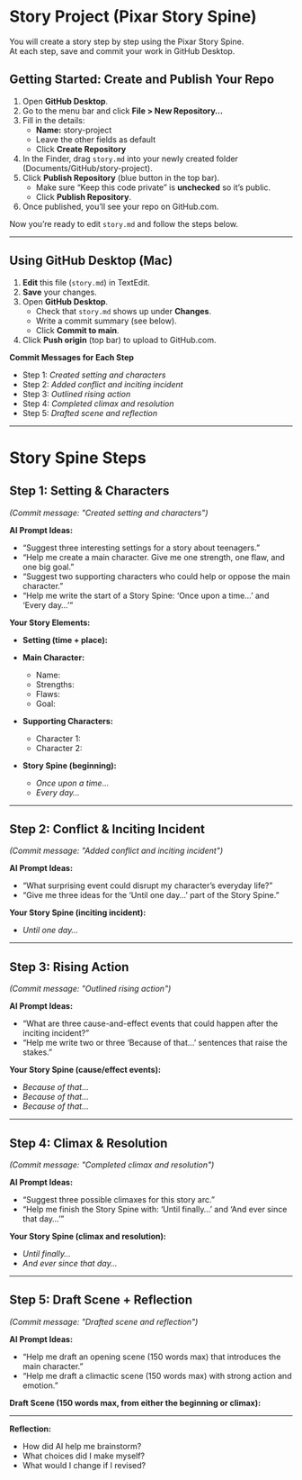 # Story Project (Pixar Story Spine)

You will create a story step by step using the Pixar Story Spine.  
At each step, save and commit your work in GitHub Desktop.


## Getting Started: Create and Publish Your Repo

1. Open **GitHub Desktop**.  
2. Go to the menu bar and click **File > New Repository…**  
3. Fill in the details:  
   - **Name:** story-project  
   - Leave the other fields as default  
   - Click **Create Repository**  
4. In the Finder, drag `story.md` into your newly created folder (Documents/GitHub/story-project).  
5. Click **Publish Repository** (blue button in the top bar).  
   - Make sure “Keep this code private” is **unchecked** so it’s public.  
   - Click **Publish Repository**.  
6. Once published, you’ll see your repo on GitHub.com.  

Now you’re ready to edit `story.md` and follow the steps below.  

---

## Using GitHub Desktop (Mac)

1. **Edit** this file (`story.md`) in TextEdit.  
2. **Save** your changes.  
3. Open **GitHub Desktop**.  
   - Check that `story.md` shows up under **Changes**.  
   - Write a commit summary (see below).  
   - Click **Commit to main**.  
4. Click **Push origin** (top bar) to upload to GitHub.com.  

**Commit Messages for Each Step**
- Step 1: *Created setting and characters*  
- Step 2: *Added conflict and inciting incident*  
- Step 3: *Outlined rising action*  
- Step 4: *Completed climax and resolution*  
- Step 5: *Drafted scene and reflection*  

---

# Story Spine Steps

## Step 1: Setting & Characters
*(Commit message: "Created setting and characters")*

**AI Prompt Ideas:**  
- “Suggest three interesting settings for a story about teenagers.”  
- “Help me create a main character. Give me one strength, one flaw, and one big goal.”  
- “Suggest two supporting characters who could help or oppose the main character.”  
- “Help me write the start of a Story Spine: ‘Once upon a time…’ and ‘Every day…’”  

**Your Story Elements:**  
- **Setting (time + place):**  
- **Main Character:**  
  - Name:  
  - Strengths:  
  - Flaws:  
  - Goal:  
- **Supporting Characters:**  
  - Character 1:  
  - Character 2:  

- **Story Spine (beginning):**  
  - *Once upon a time…*  
  - *Every day…*  

---

## Step 2: Conflict & Inciting Incident
*(Commit message: "Added conflict and inciting incident")*

**AI Prompt Ideas:**  
- “What surprising event could disrupt my character’s everyday life?”  
- “Give me three ideas for the ‘Until one day…’ part of the Story Spine.”  

**Your Story Spine (inciting incident):**  
- *Until one day…*  

---

## Step 3: Rising Action
*(Commit message: "Outlined rising action")*

**AI Prompt Ideas:**  
- “What are three cause-and-effect events that could happen after the inciting incident?”  
- “Help me write two or three ‘Because of that…’ sentences that raise the stakes.”  

**Your Story Spine (cause/effect events):**  
- *Because of that…*  
- *Because of that…*  
- *Because of that…*  

---

## Step 4: Climax & Resolution
*(Commit message: "Completed climax and resolution")*

**AI Prompt Ideas:**  
- “Suggest three possible climaxes for this story arc.”  
- “Help me finish the Story Spine with: ‘Until finally…’ and ‘And ever since that day…’”  

**Your Story Spine (climax and resolution):**  
- *Until finally…*  
- *And ever since that day…*  

---

## Step 5: Draft Scene + Reflection
*(Commit message: "Drafted scene and reflection")*

**AI Prompt Ideas:**  
- “Help me draft an opening scene (150 words max) that introduces the main character.”  
- “Help me draft a climactic scene (150 words max) with strong action and emotion.”  

**Draft Scene (150 words max, from either the beginning or climax):**  

---

**Reflection:**  
- How did AI help me brainstorm?  
- What choices did I make myself?  
- What would I change if I revised?  

